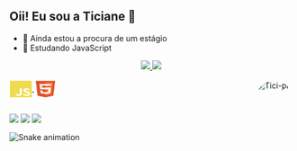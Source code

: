 ## Oii! Eu sou a Ticiane 👋

- 🔭 Ainda estou a procura de um estágio
- 🌱 Estudando JavaScript

<div align="center">
  <a href="https://github.com/Ticianee">
  <img height="180em" src="https://github-readme-stats.vercel.app/api?username=Ticianee&show_icons=true&theme=highcontrast&include_all_commits=true&count_private=true"/>
  <img height="180em" src="https://github-readme-stats.vercel.app/api/top-langs/?username=Ticianee&layout=compact&langs_count=7&theme=highcontrast"/>
</div>

<div style="display: inline_block"><br>
  <img align="center" alt="Rafa-Js" height="30" width="40" src="https://raw.githubusercontent.com/devicons/devicon/master/icons/javascript/javascript-plain.svg">
  <img align="center" alt="Rafa-HTML" height="30" width="40" src="https://raw.githubusercontent.com/devicons/devicon/master/icons/html5/html5-original.svg">
  <img align="right" alt="Tici-pic" height="175" style="border-radius:50px;" src="https://i.picasion.com/pic92/f75e0d7f5342cf6faf9f5badb10e2b16.gif">
</div>

##

<div>
  <a href="https://instagram.com/ticiffranca" target="_blank"><img src="https://img.shields.io/badge/-Instagram-%23E4405F?style=for-the-badge&logo=instagram&logoColor=white" target="_blank"></a>
  <a href = "mailto:ticiffranca@gmail.com"><img src="https://img.shields.io/badge/-Gmail-%23333?style=for-the-badge&logo=gmail&logoColor=white" target="_blank"></a>
  <a href="https://www.linkedin.com/in/ticiane-ferreira-frança" target="_blank"><img src="https://img.shields.io/badge/-LinkedIn-%230077B5?style=for-the-badge&logo=linkedin&logoColor=white" target="_blank"></a>
  
  ![Snake animation](https://github.com/Ticianee/Ticianee/blob/output/github-contribution-grid-snake.svg)

</div>

